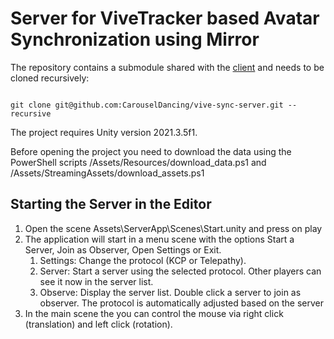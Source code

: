 # Server for ViveTracker based Avatar Synchronization using Mirror

The repository contains a submodule shared with the [client](https://github.com/CarouselDancing/vive-sync-client) and needs to be cloned recursively:

```

git clone git@github.com:CarouselDancing/vive-sync-server.git --recursive

```

The project requires Unity version 2021.3.5f1.

Before opening the project you need to download the data using the PowerShell scripts /Assets/Resources/download_data.ps1 and /Assets/StreamingAssets/download_assets.ps1

## Starting the Server in the Editor

1. Open the scene Assets\ServerApp\Scenes\Start.unity and press on play
3. The application will start in a menu scene with the options Start a Server, Join as Observer, Open Settings or Exit.
   1. Settings: Change the protocol (KCP or Telepathy). 
   2. Server: Start a server using the selected protocol. Other players can see it now in the server list.
   3. Observe: Display the server list. Double click a server to join as observer. The protocol is automatically adjusted based on the server
4. In the main scene the you can control the mouse via right click (translation) and left click (rotation).






